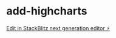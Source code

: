 # add-highcharts

[Edit in StackBlitz next generation editor ⚡️](https://stackblitz.com/~/github.com/s3kaaZa/add-highcharts)